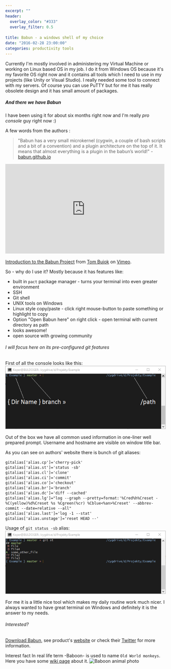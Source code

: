 ```yaml
---
excerpt: ""
header:
  overlay_color: "#333"
  overlay_filter: 0.5

title: Babun - a windows shell of my choice
date: "2016-02-28 23:00:00"
categories: productivity tools
---
```

Currently I'm mostly involved in administering my Virtual Machine or working on Linux based OS in my job. I do it from Windows OS because it's my favorite OS right now and it contains all tools which I need to use in my projects (like Unity or Visual Studio).
I really needed some tool to connect with my servers. Of course you can use PuTTY but for me it has really obsolete design and it has small amount of packages.

##### And there we have Babun
I have been using it for about six months right now and I'm really *pro console* guy right now :)

A few words from the authors :
>"Babun has a very small microkernel (cygwin, a couple of bash scripts and a bit of a convention) and a plugin architecture on the top of it. It means that almost everything is a plugin in the babun’s world!" - [babun.github.io](http://babun.github.io/) 

 <iframe src="https://player.vimeo.com/video/95045348" width="500" height="281" frameborder="0" webkitallowfullscreen mozallowfullscreen allowfullscreen></iframe>
<p><a href="https://vimeo.com/95045348">Introduction to the Babun Project</a> from <a href="https://vimeo.com/user27987527">Tom Bujok</a> on <a href="https://vimeo.com">Vimeo</a>.</p>

So - why do I use it?
Mostly because it has features like: 

* built in `pact` package manager - turns your terminal into even greater environment
* SSH
* Git shell
* UNIX tools on Windows
* Linux style copy/paste - click right mouse-button to paste something or highlight to copy
* Option "Open Babun here" on right click - open terminal with current directory as path
* looks awesome!
* open source with growing community


###### I will focus here on its pre-configured git features

First of all the console looks like this:
![Babun prtscr1](/assets/images/2016/1-1.png)

Out of the box we have all common used information in one-liner well prepared prompt. Username and hostname are visible on window title bar.

As you can see on authors' website there is bunch of git aliases:
```
gitalias['alias.cp']='cherry-pick'
gitalias['alias.st']='status -sb'
gitalias['alias.cl']='clone'
gitalias['alias.ci']='commit'
gitalias['alias.co']='checkout'
gitalias['alias.br']='branch'
gitalias['alias.dc']='diff --cached'
gitalias['alias.lg']="log --graph --pretty=format:'%Cred%h%Creset -%C(yellow)%d%Creset %s %Cgreen(%cr) %Cblue<%an>%Creset' --abbrev-commit --date=relative --all"
gitalias['alias.last']='log -1 --stat'
gitalias['alias.unstage']='reset HEAD --'
```

Usage of `git status -sb` alias:
![Git alias usage](/assets/images/2016/1-2.png)

For me it is a little nice tool which makes my daily routine work much nicer. I always wanted to have great terminal on Windows and definitely it is the answer to my needs.

###### Interested?
[Download Babun](http://projects.reficio.org/babun/download), see product's [website](http://babun.github.io/) or check their [Twitter](https://twitter.com/babunshell) for more information.

Interest fact
In real life term -Baboon- is used to name `Old World monkeys`.
Here you have some [wiki page](https://en.wikipedia.org/wiki/Baboon) about it.
![Baboon animal photo](https://images.rapgenius.com/bc81879f6797f352093d49258e337e4f.800x600x1.jpg)

